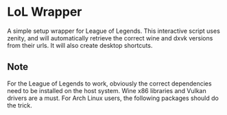 # LoL Wrapper
A simple setup wrapper for League of Legends. This interactive script uses zenity, and will automatically retrieve the correct wine and dxvk versions from their urls. It will also create desktop shortcuts.
## Note
For the League of Legends to work, obviously the correct dependencies need to be installed on the host system. Wine x86 libraries and Vulkan drivers are a must. For Arch Linux users, the following packages should do the trick.
